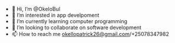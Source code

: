 - 👋 Hi, I’m @OkeloBul
- 👀 I’m interested in app develpoment
- 🌱 I’m currently learning computer programming
- 💞️ I’m looking to collaborate on software development
- 📫 How to reach me okellopatrick26@gmail.com/+25078347982

<!---
OkeloBul/OkeloBul is a ✨ special ✨ repository because its `README.md` (this file) appears on your GitHub profile.
You can click the Preview link to take a look at your changes.
--->
